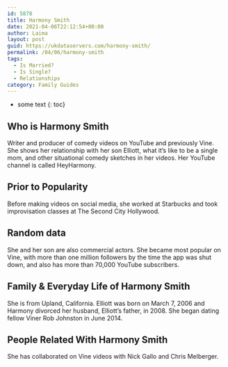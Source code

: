 ```yaml
---
id: 5878
title: Harmony Smith
date: 2021-04-06T22:12:54+00:00
author: Laima
layout: post
guid: https://ukdataservers.com/harmony-smith/
permalink: /04/06/harmony-smith
tags:
  - Is Married?
  - Is Single?
  - Relationships
category: Family Guides
---
```


* some text
{: toc}


## Who is Harmony Smith
                  
                  
                  
Writer and producer of comedy videos on YouTube and previously Vine. She shows her relationship with her son Elliott, what it&#8217;s like to be a single mom, and other situational comedy sketches in her videos. Her YouTube channel is called HeyHarmony. 
                  
              
            
              
            
                
                
                
## Prior to Popularity
                  
                  
                  
Before making videos on social media, she worked at Starbucks and took improvisation classes at The Second City Hollywood. 
                  
              
            
              
            
                
                
                
## Random data
                  
                  
                  
She and her son are also commercial actors. She became most popular on Vine, with more than one million followers by the time the app was shut down, and also has more than 70,000 YouTube subscribers. 
                  
              
            
              
            
                
                
                
## Family & Everyday Life of Harmony Smith
                  
                  
                  
She is from Upland, California. Elliott was born on March 7, 2006 and Harmony divorced her husband, Elliott&#8217;s father, in 2008. She began dating fellow Viner Rob Johnston in June 2014. 
                  
              
            
              
            
                
                
                
## People Related With Harmony Smith
                  
                  
                  
She has collaborated on Vine videos with Nick Gallo and Chris Melberger. 
                  
              
            
              
            
                
              
            
              
              
            
            
              
            
          
          
          